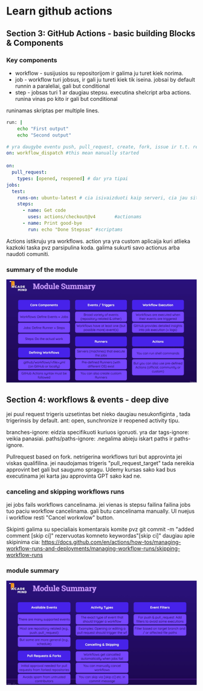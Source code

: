 # Learn github actions
## Section 3: GitHub Actions - basic building Blocks & Components 
### Key components
- workflow - susijusios su repositorijom ir galima ju turet kiek norima.
- job - workflow turi jobsus, ir gali ju tureti kiek tik iseina. jobsai by default runnin a paraleliai, gali but conditional
- step - jobsas turi 1 ar daugiau stepsu. executina shelcript arba actions. runina vinas po kito ir gali but conditional

runinamas skriptas per multiple lines.
```sh
run: |
    echo "First output"
    echo "Second output"
```

```yaml
# yra daugybe eventu push, pull_request, create, fork, issue ir t.t. repository_dispache, schedule, workwlow_call skaityti spec ka daro kuri https://docs.github.com/en/actions/reference/events-that-trigger-workflows
on: workflow_dispatch #this mean manually started

on:
  pull_request:
    types: [opened, reopened] # dar yra tipai
jobs:
  test:
    runs-on: ubuntu-latest # cia isivaizduoti kaip serveri, cia jau sitam runeryje node js instaliuota tai zinoma is spec jei nebutu reiktu tada naudoti kita stepsa ir ieskoti set up node js actiono market place.
    steps:
      - name: Get code
        uses: actions/checkout@v4       #actionams
      - name: Print good-bye
        run: echo "Done Stepsas" #scriptams
```

Actions istikruju yra workflows. action yra yra custom aplicaija kuri atlieka kazkoki taska pvz parsipulina koda. galima sukurti savo actionus arba naudoti comuniti.

### summary of the module 
![alt text](image.png) 

## Section 4: workflows & events - deep dive

jei puul request trigeris uzsetintas bet nieko daugiau nesukonfiginta , tada trigerinsis by default. ant: open, sunchronize ir reopened activity tipu.

branches-ignore: eidzia specifikuoti kuriuos igoruoti. yra dar tags-ignore: veikia panasiai. paths/paths-ignore: .negalima abieju iskart paths ir paths-ignore.

Pullrequest based on fork. netrigerina workflows turi but approvinta jei viskas qualifilina. jei naudojamas trigeris "pull_request_target" tada nereikia approvint bet gali but saugumo spragu. Udemy kursas sako kad bus executinama jei karta jau approvinta GPT sako kad ne.

### canceling and skipping workflows runs

jei jobs fails workflows cancelinama. jei vienas is stepsu failina failina jobs tuo paciu workflow cancelinama. gali butu cancelinama manually. UI nuejus i workflow resti "Cancel workwlow" button.

Skipinti galima su specialiais komentarais komite pvz git commit -m "added comment [skip ci]" rezervuotas komneto keywordas"[skip ci]" daugiau apie skipinima cia: https://docs.github.com/en/actions/how-tos/managing-workflow-runs-and-deployments/managing-workflow-runs/skipping-workflow-runs

### module summary
![alt text](image-1.png)
